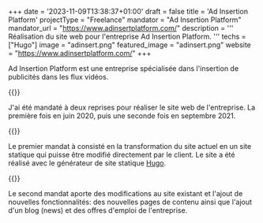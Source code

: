 +++
date = '2023-11-09T13:38:37+01:00'
draft = false
title = 'Ad Insertion Platform'
projectType = "Freelance"
mandator = "Ad Insertion Platform"
mandator_url = "https://www.adinsertplatform.com/"
description = '''
Réalisation du site web pour l'entreprise Ad Insertion Platform.
'''
techs = ["Hugo"]
image = "adinsert.png"
featured_image = "adinsert.png"
website = "https://www.adinsertplatform.com/"
+++

Ad Insertion Platform est une entreprise spécialisée dans l'insertion de publicités dans les flux vidéos.

{{<lnbreak>}}

J'ai été mandaté à deux reprises pour réaliser le site web de l'entreprise. La première fois en juin 2020, puis une seconde fois en septembre 2021.

{{<lnbreak>}}

Le premier mandat à consisté en la transformation du site actuel en un site statique qui puisse être modifié directement par le client. Le site a été réalisé avec le générateur de site statique [Hugo](https://gohugo.io/).

{{<lnbreak>}}

Le second mandat aporte des modifications au site existant et l'ajout de nouvelles fonctionnalités: des nouvelles pages de contenu ainsi que l'ajout d'un blog (news) et des offres d'emploi de l'entreprise.